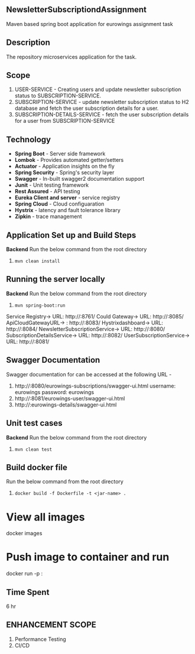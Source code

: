 ## NewsletterSubscriptiondAssignment
Maven based spring boot application for eurowings assignment task

## Description
The repository microservices application for the task. 

## Scope
1. USER-SERVICE - Creating users and update newsletter subscription status to SUBSCRIPTION-SERVICE.
2. SUBSCRIPTION-SERVICE - update newsletter subscription status to H2 database and fetch the user subscription details for a user.
3. SUBSCRIPTION-DETAILS-SERVICE - fetch the user subscription details for a user from SUBSCRIPTION-SERVICE

## Technology
- **Spring Boot**     - Server side framework
- **Lombok**          - Provides automated getter/setters
- **Actuator**        - Application insights on the fly
- **Spring Security** - Spring's security layer
- **Swagger**         - In-built swagger2 documentation support
- **Junit**           - Unit testing framework
- **Rest Assured**    - API testing
- **Eureka Client and server**    - service registry
- **Spring Cloud**    - Cloud configuaration
- **Hystrix**    - latency and fault tolerance library
- **Zipkin**    - trace management

## Application Set up and Build Steps
**Backend** 
Run the below command from the root directory
1. `mvn clean install`

## Running the server locally
**Backend** 
Run the below command from the root directory
1. `mvn spring-boot:run`

Service Registry-> URL: http://<host-name>:8761/
Could Gateway->  URL: http://<host-name>:8085/
ApiCloudGatewayURL-> : http://<host-name>:8083/
Hystrixdashboard-> URL: http://<host-name>:8084/
NewsletterSubscriptionService-> URL: http://<host-name>:8080/
SubscriptionDetailsService-> URL: http://<host-name>:8082/
UserSubscriptionService-> URL: http://<host-name>:8081/
  
## Swagger Documentation
Swagger documentation for  can be accessed at the following URL -
1. http://<host-name>:8080/eurowings-subscriptions/swagger-ui.html
username: eurowings
password: eurowings
2.  http://<host-name>:8081/eurowings-user/swagger-ui.html
3.  http://<host-name>:eurowings-details/swagger-ui.html
  
## Unit test cases
**Backend** 
Run the below command from the root directory
1. `mvn clean test`

## Build docker file
Run the below command from the root directory
1. `docker build -f Dockerfile -t <jar-name> .`
# View all images
docker images
# Push image to container and run
docker run -p <container-port>:<host-port> <jar-name>
  
## Time Spent
6 hr

## ENHANCEMENT SCOPE
1. Performance Testing
2. CI/CD 
